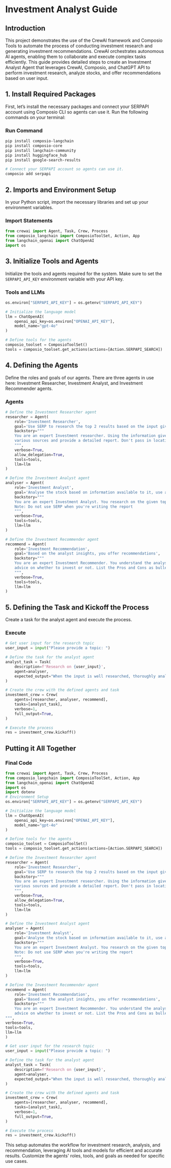 # Investment Analyst Guide

## Introduction
This project demonstrates the use of the CrewAI framework and Composio Tools to automate the process of conducting investment research and generating investment recommendations. CrewAI orchestrates autonomous AI agents, enabling them to collaborate and execute complex tasks efficiently.
This guide provides detailed steps to create an Investment Analyst Agent that leverages CrewAI, Composio, and ChatGPT API to perform investment research, analyze stocks, and offer recommendations based on user input.

## 1. Install Required Packages

First, let’s install the necessary packages and connect your SERPAPI account using Composio CLI so agents can use it. Run the following commands on your terminal:

### Run Command

```bash
pip install composio-langchain
pip install composio-core
pip install langchain-community
pip install huggingface_hub
pip install google-search-results

# Connect your SERPAPI account so agents can use it.
composio add serpapi
```

## 2. Imports and Environment Setup

In your Python script, import the necessary libraries and set up your environment variables.

### Import Statements

```python
from crewai import Agent, Task, Crew, Process
from composio_langchain import ComposioToolSet, Action, App
from langchain_openai import ChatOpenAI
import os
```

## 3. Initialize Tools and Agents

Initialize the tools and agents required for the system. Make sure to set the `SERPAPI_API_KEY` environment variable with your API key.

### Tools and LLMs

```python
os.environ["SERPAPI_API_KEY"] = os.getenv("SERPAPI_API_KEY")

# Initialize the language model
llm = ChatOpenAI(
    openai_api_key=os.environ["OPENAI_API_KEY"],
    model_name="gpt-4o"
)

# Define tools for the agents
composio_toolset = ComposioToolSet()
tools = composio_toolset.get_actions(actions=[Action.SERPAPI_SEARCH])
```

## 4. Defining the Agents

Define the roles and goals of our agents. There are three agents in use here: Investment Researcher, Investment Analyst, and Investment Recommender agents.

### Agents

```python
# Define the Investment Researcher agent
researcher = Agent(
    role='Investment Researcher',
    goal='Use SERP to research the top 2 results based on the input given to you and provide a report',
    backstory="""
    You are an expert Investment researcher. Using the information given to you, conduct comprehensive research using
    various sources and provide a detailed report. Don't pass in location as an argument to the tool
    """,
    verbose=True,
    allow_delegation=True,
    tools=tools,
    llm=llm
)

# Define the Investment Analyst agent
analyser = Agent(
    role='Investment Analyst',
    goal='Analyse the stock based on information available to it, use all the tools',
    backstory="""
    You are an expert Investment Analyst. You research on the given topic and analyse your research for insights.
    Note: Do not use SERP when you're writing the report
    """,
    verbose=True,
    tools=tools,
    llm=llm
)

# Define the Investment Recommender agent
recommend = Agent(
    role='Investment Recommendation',
    goal='Based on the analyst insights, you offer recommendations',
    backstory="""
    You are an expert Investment Recommender. You understand the analyst insights and with your expertise suggest and offer
    advice on whether to invest or not. List the Pros and Cons as bullet points
    """,
    verbose=True,
    tools=tools,
    llm=llm
)
```

## 5. Defining the Task and Kickoff the Process

Create a task for the analyst agent and execute the process.

### Execute

```python
# Get user input for the research topic
user_input = input("Please provide a topic: ")

# Define the task for the analyst agent
analyst_task = Task(
    description=f'Research on {user_input}',
    agent=analyser,
    expected_output="When the input is well researched, thoroughly analysed and recommendation is offered"
)

# Create the crew with the defined agents and task
investment_crew = Crew(
    agents=[researcher, analyser, recommend],
    tasks=[analyst_task],
    verbose=1,
    full_output=True,
)

# Execute the process
res = investment_crew.kickoff()
```

## Putting it All Together

### Final Code

```python
from crewai import Agent, Task, Crew, Process
from composio_langchain import ComposioToolSet, Action, App
from langchain_openai import ChatOpenAI
import os
import dotenv
# Environment Setup
os.environ["SERPAPI_API_KEY"] = os.getenv("SERPAPI_API_KEY")

# Initialize the language model
llm = ChatOpenAI(
    openai_api_key=os.environ["OPENAI_API_KEY"],
    model_name="gpt-4o"
)

# Define tools for the agents
composio_toolset = ComposioToolSet()
tools = composio_toolset.get_actions(actions=[Action.SERPAPI_SEARCH])

# Define the Investment Researcher agent
researcher = Agent(
    role='Investment Researcher',
    goal='Use SERP to research the top 2 results based on the input given to you and provide a report',
    backstory="""
    You are an expert Investment researcher. Using the information given to you, conduct comprehensive research using
    various sources and provide a detailed report. Don't pass in location as an argument to the tool
    """,
    verbose=True,
    allow_delegation=True,
    tools=tools,
    llm=llm
)

# Define the Investment Analyst agent
analyser = Agent(
    role='Investment Analyst',
    goal='Analyse the stock based on information available to it, use all the tools',
    backstory="""
    You are an expert Investment Analyst. You research on the given topic and analyse your research for insights.
    Note: Do not use SERP when you're writing the report
    """,
    verbose=True,
    tools=tools,
    llm=llm
)

# Define the Investment Recommender agent
recommend = Agent(
    role='Investment Recommendation',
    goal='Based on the analyst insights, you offer recommendations',
    backstory="""
    You are an expert Investment Recommender. You understand the analyst insights and with your expertise suggest and offer
    advice on whether to invest or not. List the Pros and Cons as bullet points
""",
verbose=True,
tools=tools,
llm=llm
)

# Get user input for the research topic
user_input = input("Please provide a topic: ")

# Define the task for the analyst agent
analyst_task = Task(
    description=f'Research on {user_input}',
    agent=analyser,
    expected_output="When the input is well researched, thoroughly analysed and recommendation is offered"
)

# Create the crew with the defined agents and task
investment_crew = Crew(
    agents=[researcher, analyser, recommend],
    tasks=[analyst_task],
    verbose=1,
    full_output=True,
)

# Execute the process
res = investment_crew.kickoff()
```

This setup automates the workflow for investment research, analysis, and recommendation, leveraging AI tools and models for efficient and accurate results. Customize the agents' roles, tools, and goals as needed for specific use cases.
